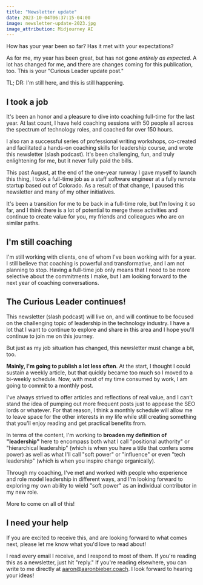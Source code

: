 ```yaml
---
title: "Newsletter update"
date: 2023-10-04T06:37:15-04:00
image: newsletter-update-2023.jpg
image_attribution: Midjourney AI
---
```


How has your year been so far? Has it met with your expectations?

As for me, my year has been great, but has not gone *entirely as expected*. A
lot has changed for me, and there are changes coming for this publication, too.
This is your "Curious Leader update post."

TL; DR: I'm still here, and this is still happening.

<!--more-->

## I took a job

It's been an honor and a pleasure to dive into coaching full-time for the last
year. At last count, I have held coaching sessions with 50 people all across the
spectrum of technology roles, and coached for over 150 hours.

I also ran a successful series of professional writing workshops, co-created and
facilitated a hands-on coaching skills for leadership course, and wrote this
newsletter (slash podcast). It's been challenging, fun, and truly enlightening
for me, but it never fully paid the bills.

This past August, at the end of the one-year runway I gave myself to launch this
thing, I took a full-time job as a staff software engineer at a fully remote
startup based out of Colorado. As a result of that change, I paused this
newsletter and many of my other initiatives.

It's been a transition for me to be back in a full-time role, but I'm loving it
so far, and I think there is a lot of potential to merge these activities and
continue to create value for you, my friends and colleagues who are on similar
paths.

## I'm still coaching

I'm still working with clients, one of whom I've been working with for a year. I
still believe that coaching is powerful and transformative, and I am not
planning to stop. Having a full-time job only means that I need to be more
selective about the commitments I make, but I am looking forward to the next
year of coaching conversations.

## The Curious Leader continues!

This newsletter (slash podcast) will live on, and will continue to be focused on
the challenging topic of leadership in the technology industry. I have a lot
that I want to continue to explore and share in this area and I hope you'll
continue to join me on this journey.

But just as my job situation has changed, this newsletter must change a bit,
too.

**Mainly, I'm going to publish a lot less often**. At the start, I thought I
could sustain a weekly article, but that quickly became too much so I moved to a
bi-weekly schedule. Now, with most of my time consumed by work, I am going to
commit to a monthly post.

I've always strived to offer articles and reflections of real value, and I can't
stand the idea of pumping out more frequent posts just to appease the SEO lords
or whatever. For that reason, I think a monthly schedule will allow me to leave
space for the other interests in my life while still creating something that
you'll enjoy reading and get practical benefits from.

In terms of the content, I'm working to **broaden my definition of
"leadership"** here to encompass both what I call "positional authority" or
"hierarchical leadership" (which is when you have a title that confers some
power) as well as what I'll call "soft power" or "influence" or even "tech
leadership" (which is when you inspire change organically).

Through my coaching, I've met and worked with people who experience and role
model leadership in different ways, and I'm looking forward to exploring my own
ability to wield "soft power" as an individual contributor in my new role.

More to come on all of this!

## I need your help

If you are excited to receive this, and are looking forward to what comes next,
please let me know what you'd love to read about!

I read every email I receive, and I respond to most of them. If you're reading
this as a newsletter, just hit "reply." If you're reading elsewhere, you can
write to me directly at aaron@aaronbieber.coach. I look forward to hearing your
ideas!
